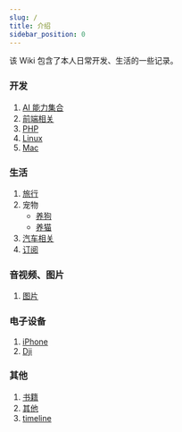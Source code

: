 ```yaml
---
slug: /
title: 介绍
sidebar_position: 0
---
```


该 Wiki 包含了本人日常开发、生活的一些记录。

### 开发

1. [AI 能力集合](./ai/Index.md)
2. [前端相关](./frontend/index.md)
3. [PHP](./PHP/index.md)
4. [Linux](./Linux/Index.md)
5. [Mac](./Mac/Index.md)

### 生活

1. [旅行](./Travel/index.md)
2. 宠物
   - [养狗](./Life/pet/dog.md)
   - [养猫](./Life/pet/cat.md)
3. [汽车相关](./Life/Car/index.md)
4. [订阅](./Life/Subscribe.md)

### 音视频、图片

1. [图片](./image/Index.md)

### 电子设备

1. [iPhone](./iPhone/index.md)
2. [Dji](./Life/Dji.md)

### 其他

1. [书籍](./books/小说.md)
2. [其他](./others/index.md)
3. [timeline](./timeline)
